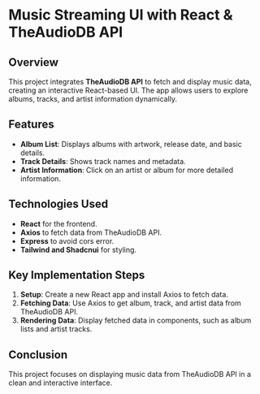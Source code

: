# Music Streaming UI with React & TheAudioDB API

## Overview
This project integrates **TheAudioDB API** to fetch and display music data, creating an interactive React-based UI. The app allows users to explore albums, tracks, and artist information dynamically.

## Features
- **Album List**: Displays albums with artwork, release date, and basic details.
- **Track Details**: Shows track names and metadata.
- **Artist Information**: Click on an artist or album for more detailed information.

## Technologies Used
- **React** for the frontend.
- **Axios** to fetch data from TheAudioDB API.
- **Express** to avoid cors error.
- **Tailwind and Shadcnui** for styling.

## Key Implementation Steps

1. **Setup**: Create a new React app and install Axios to fetch data.
2. **Fetching Data**: Use Axios to get album, track, and artist data from TheAudioDB API.
3. **Rendering Data**: Display fetched data in components, such as album lists and artist tracks.

## Conclusion
This project focuses on displaying music data from TheAudioDB API in a clean and interactive interface.

